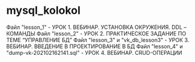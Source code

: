 # mysql_kolokol
Файл "lesson_1" - УРОК 1. ВЕБИНАР. УСТАНОВКА ОКРУЖЕНИЯ. DDL – КОМАНДЫ
Файл "lesson_2" - УРОК 2. ПРАКТИЧЕСКОЕ ЗАДАНИЕ ПО ТЕМЕ “УПРАВЛЕНИЕ БД”
Файл "lesson_3" и "vk_db_lesson3" - УРОК 3. ВЕБИНАР. ВВЕДЕНИЕ В ПРОЕКТИРОВАНИЕ В БД
Файл "lesson_4" и "dump-vk-202102162141.sql" - УРОК 4. ВЕБИНАР. CRUD-ОПЕРАЦИИ